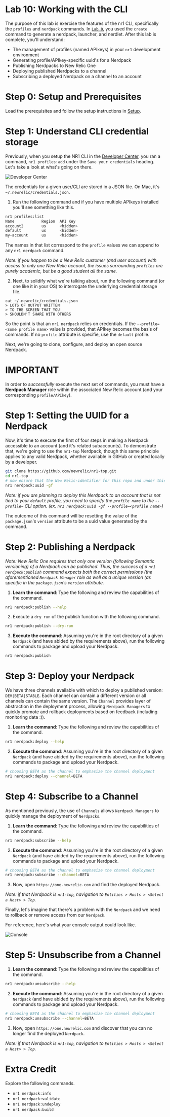 Lab 10: Working with the CLI
============================

The purpose of this lab is exercise the features of the nr1 CLI, specifically the `profiles` and `nerdpack` commands. In [`Lab 0`](../lab0), you used the `create` command to generate a nerdpack, launcher, and nerdlet. After this lab is complete, you'll understand:

* The management of profiles (named APIkeys) in your `nr1` development environment
* Generating profile/APIkey-specific uuid's for a Nerdpack
* Publishing Nerdpacks to New Relic One
* Deploying published Nerdpacks to a channel
* Subscribing a deployed Nerdpack on a channel to an account

# Step 0: Setup and Prerequisites

Load the prerequisites and follow the setup instructions in [Setup](../SETUP.md).

# Step 1: Understand CLI credential storage

Previously, when you setup the NR1 CLI in the [Developer Center](https://one.newrelic.com/launcher/developer-center.launcher), you ran a command, `nr1 profiles:add` under the `Save your credentials` heading. Let's take a look at what's going on there.

![Developer Center](../screenshots/lab10_screen01.png)

The credentials for a given user/CLI are stored in a JSON file. On Mac, it's `~/.newrelic/credentials.json`.

1. Run the following command and if you have multiple APIkeys installed you'll see something like this.

```bash
nr1 profiles:list
Name            Region  API Key
account2        us      <hidden>
default         us      <hidden>
my-account      us      <hidden>
```

The names in that list correspond to the `profile` values we can append to any `nr1 nerdpack` command.

*Note: if you happen to be a New Relic customer (and user account) with access to only one New Relic account, the issues surrounding `profiles` are purely academic, but be a good student all the same.*

2. Next, to solidify what we're talking about, run the following command (or one like it in your OS) to interrogate the underlying credential storage file.

```
cat ~/.newrelic/credentials.json
> LOTS OF OUTPUT WRITTEN
> TO THE SCREEN THAT YOU
> SHOULDN'T SHARE WITH OTHERS
```

So the point is that an `nr1 nerdpack` relies on credentials. If the `--profile=<some profile name>` value is provided, that APIkey becomes the basis of commands. If no `profile` attribute is specifie, use the `default` profile.

Next, we're going to clone, configure, and deploy an open source Nerdpack.

# IMPORTANT

In order to *successfully* execute the next set of commands, you must have a **Nerdpack Manager** role within the associated New Relic account (and your corresponding `profile/APIkey`).

# Step 1: Setting the UUID for a Nerdpack

Now, it's time to execute the first of four steps in making a Nerdpack accessible to an account (and it's related subaccounts). To demonstrate that, we're going to use the `nr1-top` Nerdpack, though this same principle applies to any valid Nerdpack, whether available in GitHub or created locally by a developer.

```bash
git clone https://github.com/newrelic/nr1-top.git
cd nr1-top
# now ensure that the New Relic-identifier for this repo and under this profile/APIkey be created
nr1 nerdpack:uuid -gf
```

*Note: if you are planning to deploy this Nerdpack to an account that is not tied to your `default` profile, you need to specify the `profile name` to the `--profile=` CLI option. (ex. `nr1 nerdpack:uuid -gf --profile=<profile name>`)*

The outcome of this command will be resetting the value of the `package.json`'s `version` attribute to be a uuid value generated by the command.

# Step 2: Publishing a Nerdpack

*Note: New Relic One requires that only one version (following Semantic versioning) of a Nerdpack can be published. Thus, the success of a `nr1 nerdpack:publish` command expects both the correct permissions (the aforementioned `Nerdpack Manager` role as well as a unique version (as specific in the `package.json`'s `version` attribute.*

1. **Learn the command**: Type the following and review the capabilities of the command.

```bash
nr1 nerdpack:publish --help
```

2. Execute a `dry run` of the publish function with the following command.

```bash
nr1 nerdpack:publish --dry-run
```

3. **Execute the command**: Assuming you're in the root directory of a given `Nerdpack` (and have abided by the requirements above), run the following commands to package and upload your Nerdpack.

```bash
nr1 nerdpack:publish
```

# Step 3: Deploy your Nerdpack

We have three channels available with which to deploy a published version: `DEV|BETA|STABLE`. Each channel can contain a different version or all channels can contain the same version. The `Channel` provides layer of abstraction in the deployment process, allowing `Nerdpack Managers` to quickly promote and rollback deployments based on feedback (including monitoring data :)).

1. **Learn the command**: Type the following and review the capabilities of the command.

```bash
nr1 nerdpack:deploy --help
```

2. **Execute the command**: Assuming you're in the root directory of a given `Nerdpack` (and have abided by the requirements above), run the following commands to package and upload your Nerdpack.

```bash
# choosing BETA as the channel to emphasize the channel deployment
nr1 nerdpack:deploy --channel=BETA
```

# Step 4: Subscribe to a Channel

As mentioned previously, the use of `Channels` allows `Nerdpack Managers` to quickly manage the deployment of `Nerdpacks`.

1. **Learn the command**: Type the following and review the capabilities of the command.

```bash
nr1 nerdpack:subscribe --help
```

2. **Execute the command**: Assuming you're in the root directory of a given `Nerdpack` (and have abided by the requirements above), run the following commands to package and upload your Nerdpack.

```bash
# choosing BETA as the channel to emphasize the channel deployment
nr1 nerdpack:subscribe --channel=BETA
```

3. Now, open `https://one.newrelic.com` and find the deployed Nerdpack.

*Note: if that Nerdpack is `nr1-top`, navigation to `Entities > Hosts > <Select a Host> > Top`.*

Finally, let's imagine that there's a problem with the `Nerdpack` and we need to rollback or remove access from our `Nerdpack`.

For reference, here's what your console output could look like.

![Console](../screenshots/lab10_screen02.png)

# Step 5: Unsubscribe from a Channel

1. **Learn the command**: Type the following and review the capabilities of the command.

```bash
nr1 nerdpack:unsubscribe --help
```

2. **Execute the command**: Assuming you're in the root directory of a given `Nerdpack` (and have abided by the requirements above), run the following commands to package and upload your Nerdpack.

```bash
# choosing BETA as the channel to emphasize the channel deployment
nr1 nerdpack:unsubscribe --channel=BETA
```

3. Now, open `https://one.newrelic.com` and discover that you can no longer find the deployed `Nerdpack`.

*Note: if that Nerdpack is `nr1-top`, navigation to `Entities > Hosts > <Select a Host> > Top`.*

# Extra Credit

Explore the following commands.

* `nr1 nerdpack:info`
* `nr1 nerdpack:validate`
* `nr1 nerdpack:undeploy`
* `nr1 nerdpack:build`
